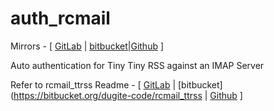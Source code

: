 # auth_rcmail

Mirrors - [ [GitLab](https://gitlab.com/dugite-code/auth_rcmail) | [bitbucket](https://bitbucket.org/dugite-code/auth_rcmail)|[Github](https://gitlab.com/dugite-code/auth_rcmail) ]

Auto authentication for Tiny Tiny RSS against an IMAP Server

Refer to rcmail_ttrss Readme - [ [GitLab](https://gitlab.com/dugite-code/rcmail_ttrss/blob/master/README.md) | [bitbucket](https://bitbucket.org/dugite-code/rcmail_ttrss | [Github](https://gitlab.com/dugite-code/rcmail_ttrss) ]